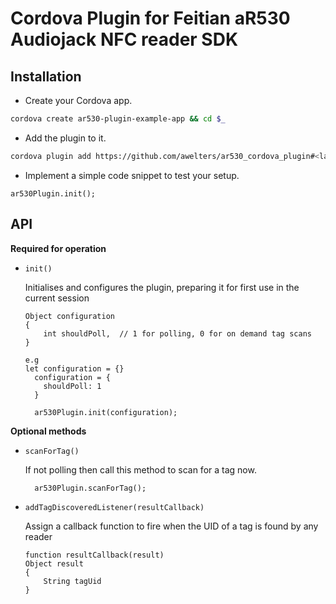 # Cordova Plugin for Feitian aR530 Audiojack NFC reader SDK

## Installation

- Create your Cordova app.

```bash
cordova create ar530-plugin-example-app && cd $_
```

- Add the plugin to it.

```bash
cordova plugin add https://github.com/awelters/ar530_cordova_plugin#<latest-commit-code>
```

- Implement a simple code snippet to test your setup.

```
ar530Plugin.init();
```

## API

**Required for operation**

* `init()`

	Initialises and configures the plugin, preparing it for first use in the current session

    ```
    Object configuration
    {
        int shouldPoll,  // 1 for polling, 0 for on demand tag scans
    }

    e.g
    let configuration = {}
      configuration = {
        shouldPoll: 1
      }

      ar530Plugin.init(configuration);
    ```

**Optional methods**

* `scanForTag()`

	If not polling then call this method to scan for a tag now.

	```
      ar530Plugin.scanForTag();
	```

* `addTagDiscoveredListener(resultCallback)`

	Assign a callback function to fire when the UID of a tag is found by any reader

	```
	function resultCallback(result)
	Object result
	{
		String tagUid
	}
	```